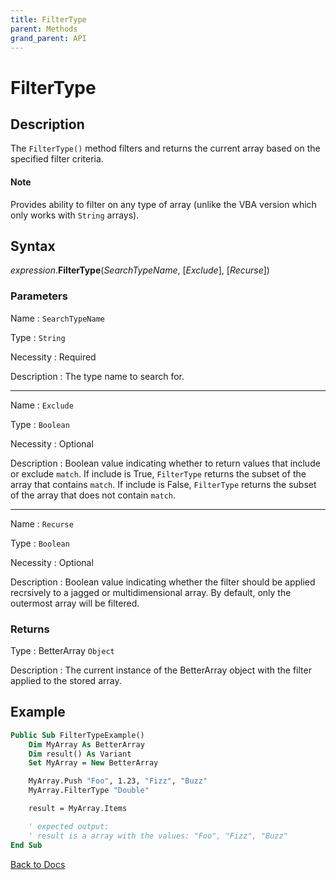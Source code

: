 ```yaml
---
title: FilterType
parent: Methods
grand_parent: API
---
```



# FilterType

## Description
The `FilterType()` method filters and returns the current array based on the specified filter criteria.

#### Note
Provides ability to filter on any type of array (unlike the VBA version which only works with `String` arrays).

## Syntax

*expression*.**FilterType**(*SearchTypeName*, [*Exclude*], [*Recurse*])

### Parameters

Name
: `SearchTypeName`

Type
: `String`

Necessity
: Required

Description
: The type name to search for.

---

Name
: `Exclude`

Type
: `Boolean`

Necessity
: Optional

Description
: Boolean value indicating whether to return values that include or exclude `match`. If include is True, `FilterType` returns the subset of the array that contains `match`. If include is False, `FilterType` returns the subset of the array that does not contain `match`.

---

Name
: `Recurse`

Type
: `Boolean`

Necessity
: Optional

Description
: Boolean value indicating whether the filter should be applied recrsively to a jagged or multidimensional array. By default, only the outermost array will be filtered.

### Returns

Type
: BetterArray `Object`

Description
: The current instance of the BetterArray object with the filter applied to the stored array.

## Example

```vb
Public Sub FilterTypeExample()
    Dim MyArray As BetterArray
    Dim result() As Variant
    Set MyArray = New BetterArray

    MyArray.Push "Foo", 1.23, "Fizz", "Buzz"
    MyArray.FilterType "Double"

    result = MyArray.Items

    ' expected output:
    ' result is a array with the values: "Foo", "Fizz", "Buzz"
End Sub
```

[Back to Docs](https://senipah.github.io/VBA-Better-Array/)
